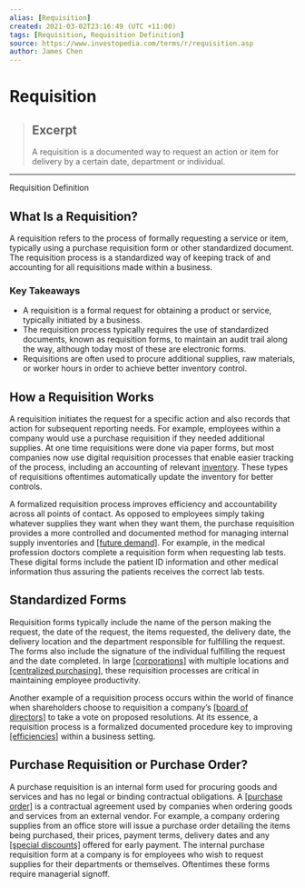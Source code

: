 ```yaml
---
alias: [Requisition]
created: 2021-03-02T23:16:49 (UTC +11:00)
tags: [Requisition, Requisition Definition]
source: https://www.investopedia.com/terms/r/requisition.asp
author: James Chen
---
```


# Requisition

> ## Excerpt
> A requisition is a documented way to request an action or item for delivery by a certain date, department or individual.

---

Requisition Definition
## What Is a Requisition?

A requisition refers to the process of formally requesting a service or item, typically using a purchase requisition form or other standardized document. The requisition process is a standardized way of keeping track of and accounting for all requisitions made within a business.

### Key Takeaways

-   A requisition is a formal request for obtaining a product or service, typically initiated by a business.
-   The requisition process typically requires the use of standardized documents, known as requisition forms, to maintain an audit trail along the way, although today most of these are electronic forms.
-   Requisitions are often used to procure additional supplies, raw materials, or worker hours in order to achieve better inventory control.

## How a Requisition Works

A requisition initiates the request for a specific action and also records that action for subsequent reporting needs. For example, employees within a company would use a purchase requisition if they needed additional supplies. At one time requisitions were done via paper forms, but most companies now use digital requisition processes that enable easier tracking of the process, including an accounting of relevant [inventory](https://www.investopedia.com/terms/i/inventory-management.asp). These types of requisitions oftentimes automatically update the inventory for better controls.

A formalized requisition process improves efficiency and accountability across all points of contact. As opposed to employees simply taking whatever supplies they want when they want them, the purchase requisition provides a more controlled and documented method for managing internal supply inventories and [[future demand]](https://www.investopedia.com/terms/f/forecasting.asp). For example, in the medical profession doctors complete a requisition form when requesting lab tests. These digital forms include the patient ID information and other medical information thus assuring the patients receives the correct lab tests.

## Standardized Forms

Requisition forms typically include the name of the person making the request, the date of the request, the items requested, the delivery date, the delivery location and the department responsible for fulfilling the request. The forms also include the signature of the individual fulfilling the request and the date completed. In large [[corporations]](https://www.investopedia.com/terms/c/corporation.asp) with multiple locations and [[centralized purchasing]](https://www.investopedia.com/terms/c/central-purchasing.asp), these requisition processes are critical in maintaining employee productivity.

Another example of a requisition process occurs within the world of finance when shareholders choose to requisition a company’s [[board of directors]](https://www.investopedia.com/terms/b/boardofdirectors.asp) to take a vote on proposed resolutions. At its essence, a requisition process is a formalized documented procedure key to improving [[efficiencies]](https://www.investopedia.com/terms/e/efficiency.asp) within a business setting.

## Purchase Requisition or Purchase Order?

A purchase requisition is an internal form used for procuring goods and services and has no legal or binding contractual obligations. A [[purchase order]](https://www.investopedia.com/terms/p/purchase-order-lead-time.asp) is a contractual agreement used by companies when ordering goods and services from an external vendor. For example, a company ordering supplies from an office store will issue a purchase order detailing the items being purchased, their prices, payment terms, delivery dates and any [[special discounts]](https://www.investopedia.com/terms/d/discount.asp) offered for early payment. The internal purchase requisition form at a company is for employees who wish to request supplies for their departments or themselves. Oftentimes these forms require managerial signoff.
